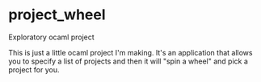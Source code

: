 # project_wheel
Exploratory ocaml project

This is just a little ocaml project I'm making. It's an application that allows you to specify a list of projects and then it will "spin a wheel" and pick a project for you.
